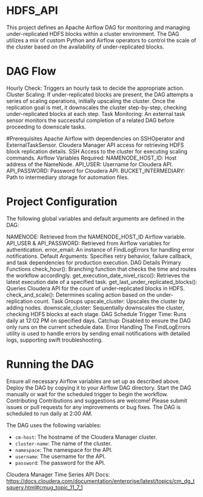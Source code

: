 # HDFS_API

This project defines an Apache Airflow DAG for monitoring and managing under-replicated HDFS blocks within a cluster environment. The DAG utilizes a mix of custom Python and Airflow operators to control the scale of the cluster based on the availability of under-replicated blocks.

# DAG Flow
Hourly Check: Triggers an hourly task to decide the appropriate action.
Cluster Scaling:
If under-replicated blocks are present, the DAG attempts a series of scaling operations, initially upscaling the cluster.
Once the replication goal is met, it downscales the cluster step-by-step, checking under-replicated blocks at each step.
Task Monitoring: An external task sensor monitors the successful completion of a related DAG before proceeding to downscale tasks.

#Prerequisites
Apache Airflow with dependencies on SSHOperator and ExternalTaskSensor.
Cloudera Manager API access for retrieving HDFS block replication details.
SSH Access to the cluster for executing scaling commands.
Airflow Variables Required:
NAMENODE_HOST_ID: Host address of the NameNode.
API_USER: Username for Cloudera API.
API_PASSWORD: Password for Cloudera API.
BUCKET_INTERMEDIARY: Path to intermediary storage for automation files.

# Project Configuration
The following global variables and default arguments are defined in the DAG:

NAMENODE: Retrieved from the NAMENODE_HOST_ID Airflow variable.
API_USER & API_PASSWORD: Retrieved from Airflow variables for authentication.
error_email: An instance of FindLogErrors for handling error notifications.
Default Arguments: Specifies retry behavior, failure callback, and task dependencies for production execution.
DAG Details
Primary Functions
check_hour(): Branching function that checks the time and routes the workflow accordingly.
get_execution_date_nivel_risco(): Retrieves the latest execution date of a specified task.
get_last_under_replicated_blocks(): Queries Cloudera API for the count of under-replicated blocks in HDFS.
check_and_scale(): Determines scaling action based on the under-replication count.
Task Groups
upscale_cluster: Upscales the cluster by adding nodes.
downscale_cluster: Sequentially downscales the cluster, checking HDFS blocks at each stage.
DAG Schedule
Trigger Time: Runs daily at 12:02 PM on specified days.
Catchup: Disabled to ensure the DAG only runs on the current schedule date.
Error Handling
The FindLogErrors utility is used to handle errors by sending email notifications with detailed logs, supporting swift troubleshooting.

# Running the DAG
Ensure all necessary Airflow variables are set up as described above.
Deploy the DAG by copying it to your Airflow DAG directory.
Start the DAG manually or wait for the scheduled trigger to begin the workflow.
Contributing
Contributions and suggestions are welcome! Please submit issues or pull requests for any improvements or bug fixes.
The DAG is scheduled to run daily at 2:00 AM.

The DAG uses the following variables:
- `cm-host`: The hostname of the Cloudera Manager cluster.
- `cluster-name`: The name of the cluster.
- `namespace`: The namespace for the API.
- `username`: The username for the API.
- `password`: The password for the API.

Cloudera Manager Time Series API Docs: https://docs.cloudera.com/documentation/enterprise/latest/topics/cm_dg_tsquery.html#cmug_topic_11_7_1

